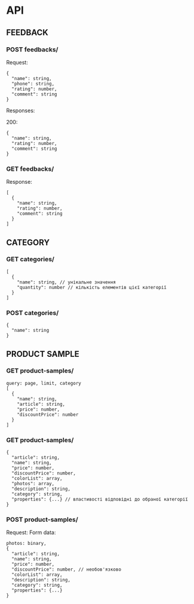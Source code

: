 # API

## FEEDBACK

### POST feedbacks/

Request:

```
{
  "name": string,
  "phone": string,
  "rating": number,
  "comment": string
}
```

Responses:

200:

```
{
  "name": string,
  "rating": number,
  "comment": string
}
```

### GET feedbacks/

Response:

```
[
  {
    "name": string,
    "rating": number,
    "comment": string
  }
]

```

## CATEGORY

### GET categories/

```
[
  {
    "name": string, // унікальне значення
    "quantity": number // кількість елементів цієї категорії
  }
]
```

### POST categories/

```
{
  "name": string
}
```

## PRODUCT SAMPLE

### GET product-samples/

```
query: page, limit, category
[
  {
    "name": string,
    "article": string,
    "price": number,
    "discountPrice": number
  }
]
```

### GET product-samples/<article>

```
{
  "article": string,
  "name": string,
  "price": number,
  "discountPrice": number,
  "colorList": array,
  "photos": array,
  "description": string,
  "category": string,
  "properties": {...} // властивості відповідні до обраної категорії
}
```

### POST product-samples/

Request:
Form data:

```
photos: binary,
{
  "article": string,
  "name": string,
  "price": number,
  "discountPrice": number, // необов'язково
  "colorList": array,
  "description": string,
  "category": string,
  "properties": {...}
}
```
